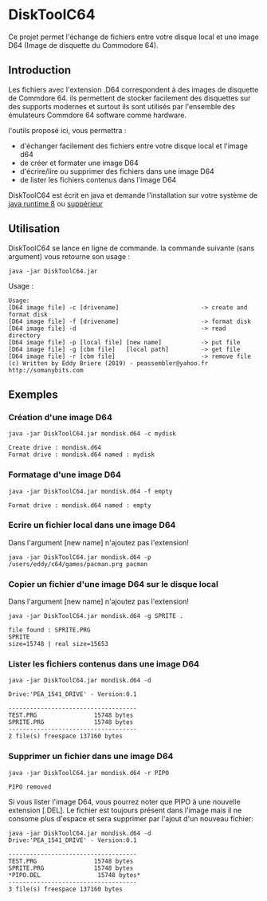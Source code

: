 # DiskToolC64

Ce projet permet l'échange de fichiers entre votre disque local et une image D64 (Image de disquette du Commodore 64).

## Introduction

Les fichiers avec l'extension .D64 correspondent à des images de disquette de Commdore 64. ils permettent de stocker facilement des disquettes sur des supports modernes et surtout ils sont utilisés par l'ensemble des émulateurs Commdore 64 software comme hardware. 

l'outils proposé ici, vous permettra :

* d'échanger facilement des fichiers entre votre disque local et l'image d64
* de créer et formater une image D64
* d'écrire/lire ou supprimer des fichiers dans une image D64
* de lister les fichiers contenus dans l'image D64

DiskToolC64 est écrit en java et demande l'installation sur votre système de [java runtime 8](https://www.oracle.com/fr/java/technologies/javase-jre8-downloads.html) ou [suppérieur](https://www.oracle.com/java/technologies/javase-downloads.html)

## Utilisation

DiskToolC64 se lance en ligne de commande. la commande suivante (sans argument) vous retourne son usage :

 ```
java -jar DiskToolC64.jar 
 
 ```  
Usage :

 ```
Usage:
 [D64 image file] -c [drivename]                       -> create and format disk
 [D64 image file] -f [drivename]                       -> format disk
 [D64 image file] -d                                   -> read directory
 [D64 image file] -p [local file] [new name]           -> put file
 [D64 image file] -g [cbm file]   [local path]         -> get file
 [D64 image file] -r [cbm file]                        -> remove file
(c) Written by Eddy Briere (2019) - peassembler@yahoo.fr http://somanybits.com
 ``` 
## Exemples

### Création d'une image D64

 ```
java -jar DiskToolC64.jar mondisk.d64 -c mydisk

Create drive : mondisk.d64
Format drive : mondisk.d64 named : mydisk
 
 ``` 
 ### Formatage d'une image D64

 ```
java -jar DiskToolC64.jar mondisk.d64 -f empty

Format drive : mondisk.d64 named : empty
 
 ``` 
 ### Ecrire un fichier local dans une image D64

Dans l'argument [new name] n'ajoutez pas l'extension!

 ```
java -jar DiskToolC64.jar mondisk.d64 -p /users/eddy/c64/games/pacman.prg pacman
 
 ``` 
 
 ### Copier un fichier d'une image D64 sur le disque local

Dans l'argument [new name] n'ajoutez pas l'extension!

 ```
java -jar DiskToolC64.jar mondisk.d64 -g SPRITE .
 
file found : SPRITE.PRG
SPRITE
size=15748 | real size=15653
 ``` 
### Lister les fichiers contenus dans une image D64
 
 ```
java -jar DiskToolC64.jar mondisk.d64 -d

Drive:'PEA_1541_DRIVE' - Version:0.1

------------------------------------
TEST.PRG                15748 bytes
SPRITE.PRG              15748 bytes
------------------------------------
2 file(s) freespace 137160 bytes
 ```
 
### Supprimer un fichier dans une image D64
 
 ```
java -jar DiskToolC64.jar mondisk.d64 -r PIPO

PIPO removed
 ```
Si vous lister l'image D64, vous pourrez noter que PIPO à une nouvelle extension [.DEL]. Le fichier est toujours présent dans l'image mais il ne consome plus d'espace et sera supprimer par l'ajout d'un nouveau fichier:

 ```
java -jar DiskToolC64.jar mondisk.d64 -d
Drive:'PEA_1541_DRIVE' - Version:0.1

------------------------------------
TEST.PRG                15748 bytes
SPRITE.PRG              15748 bytes
*PIPO.DEL                15748 bytes*
------------------------------------
3 file(s) freespace 137160 bytes
 ```
